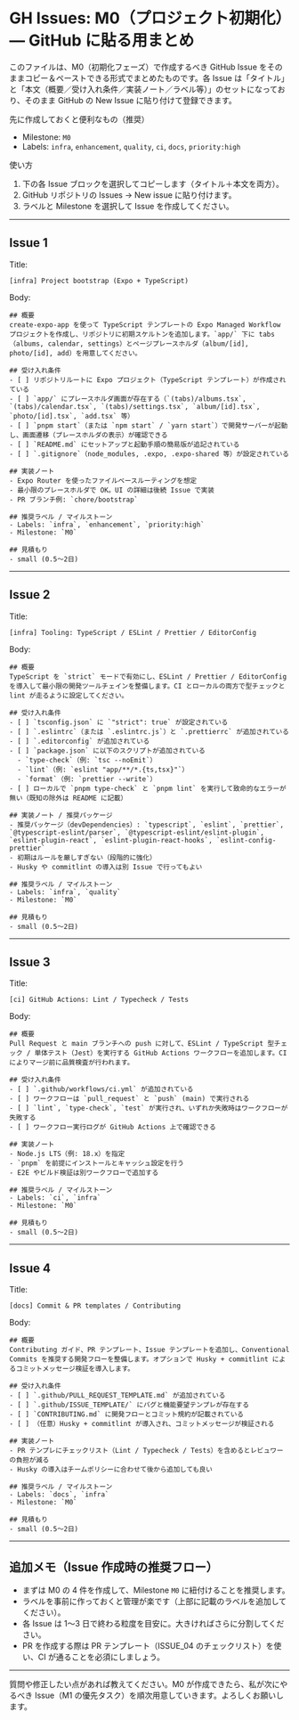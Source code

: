 # GH Issues: M0（プロジェクト初期化）— GitHub に貼る用まとめ

このファイルは、M0（初期化フェーズ）で作成するべき GitHub Issue をそのままコピー＆ペーストできる形式でまとめたものです。各 Issue は「タイトル」と「本文（概要／受け入れ条件／実装ノート／ラベル等）」のセットになっており、そのまま GitHub の New Issue に貼り付けて登録できます。

先に作成しておくと便利なもの（推奨）

- Milestone: `M0`
- Labels: `infra`, `enhancement`, `quality`, `ci`, `docs`, `priority:high`

使い方

1. 下の各 Issue ブロックを選択してコピーします（タイトル＋本文を両方）。
2. GitHub リポジトリの Issues → New issue に貼り付けます。
3. ラベルと Milestone を選択して Issue を作成してください。

---

## Issue 1

Title:

```
[infra] Project bootstrap (Expo + TypeScript)
```

Body:

```
## 概要
create-expo-app を使って TypeScript テンプレートの Expo Managed Workflow プロジェクトを作成し、リポジトリに初期スケルトンを追加します。`app/` 下に tabs（albums, calendar, settings）とページプレースホルダ（album/[id], photo/[id], add）を用意してください。

## 受け入れ条件
- [ ] リポジトリルートに Expo プロジェクト（TypeScript テンプレート）が作成されている
- [ ] `app/` にプレースホルダ画面が存在する（`(tabs)/albums.tsx`, `(tabs)/calendar.tsx`, `(tabs)/settings.tsx`, `album/[id].tsx`, `photo/[id].tsx`, `add.tsx` 等）
- [ ] `pnpm start`（または `npm start` / `yarn start`）で開発サーバーが起動し、画面遷移（プレースホルダの表示）が確認できる
- [ ] `README.md` にセットアップと起動手順の簡易版が追記されている
- [ ] `.gitignore`（node_modules, .expo, .expo-shared 等）が設定されている

## 実装ノート
- Expo Router を使ったファイルベースルーティングを想定
- 最小限のプレースホルダで OK。UI の詳細は後続 Issue で実装
- PR ブランチ例: `chore/bootstrap`

## 推奨ラベル / マイルストーン
- Labels: `infra`, `enhancement`, `priority:high`
- Milestone: `M0`

## 見積もり
- small (0.5〜2日)
```

---

## Issue 2

Title:

```
[infra] Tooling: TypeScript / ESLint / Prettier / EditorConfig
```

Body:

```
## 概要
TypeScript を `strict` モードで有効にし、ESLint / Prettier / EditorConfig を導入して最小限の開発ツールチェインを整備します。CI とローカルの両方で型チェックと lint が走るように設定してください。

## 受け入れ条件
- [ ] `tsconfig.json` に `"strict": true` が設定されている
- [ ] `.eslintrc`（または `.eslintrc.js`）と `.prettierrc` が追加されている
- [ ] `.editorconfig` が追加されている
- [ ] `package.json` に以下のスクリプトが追加されている
  - `type-check`（例: `tsc --noEmit`）
  - `lint`（例: `eslint "app/**/*.{ts,tsx}"`）
  - `format`（例: `prettier --write`）
- [ ] ローカルで `pnpm type-check` と `pnpm lint` を実行して致命的なエラーが無い（既知の除外は README に記載）

## 実装ノート / 推奨パッケージ
- 推奨パッケージ（devDependencies）: `typescript`, `eslint`, `prettier`, `@typescript-eslint/parser`, `@typescript-eslint/eslint-plugin`, `eslint-plugin-react`, `eslint-plugin-react-hooks`, `eslint-config-prettier`
- 初期はルールを厳しすぎない（段階的に強化）
- Husky や commitlint の導入は別 Issue で行ってもよい

## 推奨ラベル / マイルストーン
- Labels: `infra`, `quality`
- Milestone: `M0`

## 見積もり
- small (0.5〜2日)
```

---

## Issue 3

Title:

```
[ci] GitHub Actions: Lint / Typecheck / Tests
```

Body:

```
## 概要
Pull Request と main ブランチへの push に対して、ESLint / TypeScript 型チェック / 単体テスト（Jest）を実行する GitHub Actions ワークフローを追加します。CI によりマージ前に品質検査が行われます。

## 受け入れ条件
- [ ] `.github/workflows/ci.yml` が追加されている
- [ ] ワークフローは `pull_request` と `push` (main) で実行される
- [ ] `lint`, `type-check`, `test` が実行され、いずれか失敗時はワークフローが失敗する
- [ ] ワークフロー実行ログが GitHub Actions 上で確認できる

## 実装ノート
- Node.js LTS（例: 18.x）を指定
- `pnpm` を前提にインストールとキャッシュ設定を行う
- E2E やビルド検証は別ワークフローで追加する

## 推奨ラベル / マイルストーン
- Labels: `ci`, `infra`
- Milestone: `M0`

## 見積もり
- small (0.5〜2日)
```

---

## Issue 4

Title:

```
[docs] Commit & PR templates / Contributing
```

Body:

```
## 概要
Contributing ガイド、PR テンプレート、Issue テンプレートを追加し、Conventional Commits を推奨する開発フローを整備します。オプションで Husky + commitlint によるコミットメッセージ検証を導入します。

## 受け入れ条件
- [ ] `.github/PULL_REQUEST_TEMPLATE.md` が追加されている
- [ ] `.github/ISSUE_TEMPLATE/` にバグと機能要望テンプレが存在する
- [ ] `CONTRIBUTING.md` に開発フローとコミット規約が記載されている
- [ ] （任意）Husky + commitlint が導入され、コミットメッセージが検証される

## 実装ノート
- PR テンプレにチェックリスト（Lint / Typecheck / Tests）を含めるとレビュワーの負担が減る
- Husky の導入はチームポリシーに合わせて後から追加しても良い

## 推奨ラベル / マイルストーン
- Labels: `docs`, `infra`
- Milestone: `M0`

## 見積もり
- small (0.5〜2日)
```

---

## 追加メモ（Issue 作成時の推奨フロー）

- まずは M0 の 4 件を作成して、Milestone `M0` に紐付けることを推奨します。
- ラベルを事前に作っておくと管理が楽です（上部に記載のラベルを追加してください）。
- 各 Issue は 1〜3 日で終わる粒度を目安に。大きければさらに分割してください。
- PR を作成する際は PR テンプレート（ISSUE_04 のチェックリスト）を使い、CI が通ることを必須にしましょう。

---

質問や修正したい点があれば教えてください。M0 が作成できたら、私が次にやるべき Issue（M1 の優先タスク）を順次用意していきます。よろしくお願いします。
